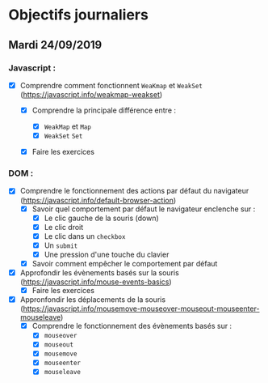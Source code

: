 # Objectifs journaliers

## Mardi 24/09/2019

### Javascript :

  * [x] Comprendre comment fonctionnent `WeaKmap` et `WeakSet` (https://javascript.info/weakmap-weakset)
    * [x] Comprendre la principale différence entre : 
      * [x] `WeakMap` et `Map`
      * [x] `WeakSet` `Set`
    * [x] Faire les exercices
  


### DOM : 

  * [x] Comprendre le fonctionnement des actions par défaut du navigateur (https://javascript.info/default-browser-action)
    * [x] Savoir quel comportement par défaut le navigateur enclenche sur :
      * [x] Le clic gauche de la souris (down)
      * [x] Le clic droit
      * [x] Le clic dans un `checkbox`
      * [x] Un `submit`
      * [x] Une pression d'une touche du clavier
    * [x] Savoir comment empêcher le comportement par défaut

  * [x] Approfondir les évènements basés sur la souris (https://javascript.info/mouse-events-basics)
    * [x] Faire les exercices

  * [x] Appronfondir les déplacements de la souris (https://javascript.info/mousemove-mouseover-mouseout-mouseenter-mouseleave)
    * [x] Comprendre le fonctionnement des évènements basés sur : 
      * [x] `mouseover`
      * [x] `mouseout`
      * [x] `mousemove`
      * [x] `mouseenter`
      * [x] `mouseleave`
